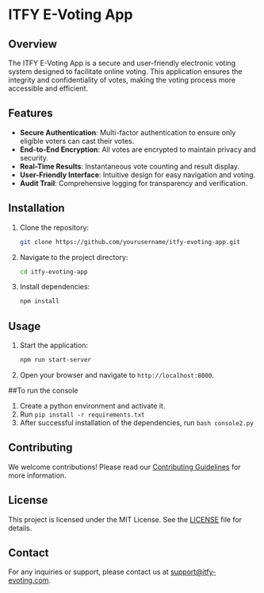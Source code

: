 # ITFY E-Voting App

## Overview
The ITFY E-Voting App is a secure and user-friendly electronic voting system designed to facilitate online voting. This application ensures the integrity and confidentiality of votes, making the voting process more accessible and efficient.

## Features
- **Secure Authentication**: Multi-factor authentication to ensure only eligible voters can cast their votes.
- **End-to-End Encryption**: All votes are encrypted to maintain privacy and security.
- **Real-Time Results**: Instantaneous vote counting and result display.
- **User-Friendly Interface**: Intuitive design for easy navigation and voting.
- **Audit Trail**: Comprehensive logging for transparency and verification.

## Installation
1. Clone the repository:
    ```bash
    git clone https://github.com/yourusername/itfy-evoting-app.git
    ```
2. Navigate to the project directory:
    ```bash
    cd itfy-evoting-app
    ```
3. Install dependencies:
    ```bash
    npm install
    ```

## Usage
1. Start the application:
    ```bash
    npm run start-server
    ```
2. Open your browser and navigate to `http://localhost:8000`.

##To run the console
1. Create a python environment and activate it.
2. Run `pip install -r requirements.txt`
3. After successful installation of the dependencies, run `bash console2.py`


## Contributing
We welcome contributions! Please read our [Contributing Guidelines](CONTRIBUTING.md) for more information.

## License
This project is licensed under the MIT License. See the [LICENSE](LICENSE) file for details.

## Contact
For any inquiries or support, please contact us at support@itfy-evoting.com.
